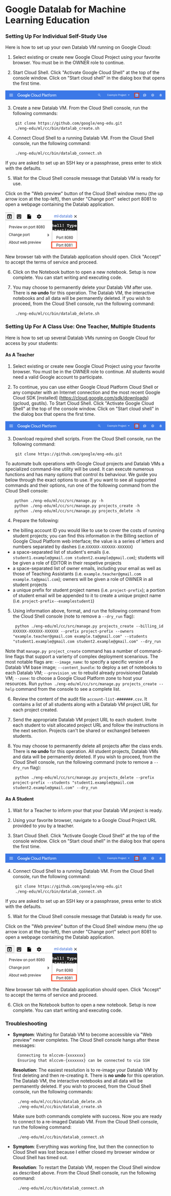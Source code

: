 # Google Datalab for Machine Learning Education


### Setting Up For Individual Self-Study Use

Here is how to set up your own Datalab VM running on Google Cloud:

1. Select existing or create new Google Cloud Project using your favorite
  browser. You must be in the OWNER role to continue.

2. Start Cloud Shell. Click "Activate Google Cloud Shell" at the top of the
  console window. Click on "Start cloud shell" in the dialog box that opens the
  first time.

  ![Start Cloud Shell](img/cloud_shell.png)

3. Create a new Datalab VM. From the Cloud Shell console, run the following
  commands:

        git clone https://github.com/google/eng-edu.git
        ./eng-edu/ml/cc/bin/datalab_create.sh

4. Connect Cloud Shell to a running Datalab VM. From the Cloud Shell console,
  run the following command:

        ./eng-edu/ml/cc/bin/datalab_connect.sh

  If you are asked to set up an SSH key or a passphrase, press enter to stick
  with the defaults.

5. Wait for the Cloud Shell console message that Datalab VM is ready for use.

  Click on the "Web preview" button of the Cloud Shell window menu (the up
  arrow icon at the top-left), then under "Change port" select port 8081 to
  open a webpage containing the Datalab application.

  ![Start Cloud Shell](img/web_preview.png)

  New browser tab with the Datalab application should open. Click "Accept" to
  accept the terms of service and proceed.

6. Click on the Notebook button to open a new notebook. Setup is now complete.
  You can start writing and executing code.

7. You may choose to permanently delete your Datalab VM after use. There is
  **no undo** for this operation. The Datalab VM, the interactive notebooks and
  all data will be permanently deleted. If you wish to proceed, from the Cloud
  Shell console, run the following command:

        ./eng-edu/ml/cc/bin/datalab_delete.sh


### Setting Up For A Class Use: One Teacher, Multiple Students

Here is how to set up several Datalab VMs running on Google Cloud for access by
your students:

#### As A Teacher

1. Select existing or create new Google Cloud Project using your favorite
  browser. You must be in the OWNER role to continue. All students would need
  a valid Google account to participate.

2. To continue, you can use either Google Cloud Platform Cloud Shell or any
  computer with an Internet connection and the most recent Google Cloud SDK
  [installed] (https://cloud.google.com/sdk/downloads) (gcloud, gsutils).
  To Start Cloud Shell. Click "Activate Google Cloud Shell" at the top of
  the console window. Click on "Start cloud shell" in the dialog box that
  opens the first time.

  ![Start Cloud Shell](img/cloud_shell.png)

3. Download required shell scripts. From the Cloud Shell console, run the
  following command:

        git clone https://github.com/google/eng-edu.git

  To automate bulk operations with Google Cloud projects and Datalab VMs a
  specialized command-line utility will be used. It can execute numerous
  functions and has many options that control its behaviour. We guide you
  below through the exact options to use. If you want to see all supported
  commands and their options, run one of the following command from the
  Cloud Shell console:

        python ./eng-edu/ml/cc/src/manage.py -h
        python ./eng-edu/ml/cc/src/manage.py projects_create -h
        python ./eng-edu/ml/cc/src/manage.py projects_delete -h

4. Prepare the following:
  * the billing account ID you would like to use to cover the costs of
  running student projects; you can find this information in the Billing
  section of Google Cloud Platform web interface; the value is a series of
  letters and numbers separated by dashes (i.e.`XXXXXX-XXXXXX-XXXXXX`)
  * a space-separated list of student's emails (i.e. `student1.example@gmail.com student2.example@gmail.com`); students will be given a role of EDITOR in their
  respetive projects
  * a space-separated list of owner emails,
  including your email as well as those of Teaching Assistants (i.e.
  `example.teacher@gmail.com example.ta@gmail.com`); owners will be given
  a role of OWNER in all student projects
  * a unique prefix for student project names (i.e. `project-prefix`);
  a portion of student email will be appended to it to create a unique project
  name (i.e. `project-prefix--examplestudent1`)

5. Using information above, format, and run the following command from the Cloud
  Shell console (note to remove a `--dry_run` flag):

        python ./eng-edu/ml/cc/src/manage.py projects_create --billing_id XXXXXX-XXXXXX-XXXXXX --prefix project-prefix --owners "example.teacher@gmail.com example.ta@gmail.com" --students "student1.example@gmail.com student2.example@gmail.com" --dry_run

  Note that `manage.py project_create` command has a number of command-line
  flags that support a varierty of complex deployment scenarious.
  The most notable flags are:
  `--image_name`: to specify a specific version of a Datalab VM base image;
  `--content_bundle`: to deploy a set of notebooks to each Datalab VM;
  `--provision_vm`: to rebuild already provisioned Datalab VM;
  `--zone`: to choose a Google Cloud Platform zone to host your resources.
  Run `python ./eng-edu/ml/cc/src/manage.py projects_create --help` command
  from the console to see a complete list.

6. Review the content of the audit file `account-list-#######.csv`. It contains
  a list of all students along with a Datalab VM project URL for each project
  created.

7. Send the appropriate Datalab VM project URL to each student. Invite each
  student to visit allocated project URL and follow the instructions in the
  next section. Projects can't be shared or exchanged between students.

8. You may choose to permanently delete all projects after the class ends.
  There is **no undo** for this operation. All student projects, Datalab VMs
  and data will be permanently deleted. If you wish to proceed, from the Cloud
  Shell console, run the following command (note to remove a `--dry_run` flag):

        python ./eng-edu/ml/cc/src/manage.py projects_delete --prefix project-prefix --students "student1.example@gmail.com student2.example@gmail.com" --dry_run

#### As A Student

1. Wait for a Teacher to inform your that your Datalab VM project is ready.

2. Using your favorite browser, navigate to a Google Cloud Project URL provided
  to you by a teacher.

3. Start Cloud Shell. Click "Activate Google Cloud Shell" at the top of the
  console window. Click on "Start cloud shell" in the dialog box that opens the
  first time.

  ![Start Cloud Shell](img/cloud_shell.png)

4. Connect Cloud Shell to a running Datalab VM. From the Cloud Shell console,
  run the following command:

        git clone https://github.com/google/eng-edu.git
        ./eng-edu/ml/cc/bin/datalab_connect.sh

  If you are asked to set up an SSH key or a passphrase, press enter to stick
  with the defaults.

5. Wait for the Cloud Shell console message that Datalab is ready for use.

  Click on the "Web preview" button of the Cloud Shell window menu (the up
  arrow icon at the top-left), then under "Change port" select port 8081 to
  open a webpage containing the Datalab application.

  ![Start Cloud Shell](img/web_preview.png)

  New browser tab with the Datalab application should open. Click "Accept" to
  accept the terms of service and proceed.

6. Click on the Notebook button to open a new notebook. Setup is now complete.
  You can start writing and executing code.

### Troubleshooting

* **Symptom**: Waiting for Datalab VM to become accessible via "Web preview"
  never completes. The Cloud Shell console hangs after these messages:

        Connecting to mlccvm-{xxxxxxx}
        Ensuring that mlccvm-{xxxxxxx} can be connected to via SSH

  **Resolution**: The easiest resolution is to re-image your Datalab VM by
  first deleting and then re-creating it. There is **no undo** for this
  operation. The Datalab VM, the interactive notebooks and all data will be
  permanently deleted. If you wish to proceed, from the Cloud Shell console,
  run the following commands:

        ./eng-edu/ml/cc/bin/datalab_delete.sh
        ./eng-edu/ml/cc/bin/datalab_create.sh

  Make sure both commands complete with success. Now you are ready to connect
  to a re-imaged Datalab VM. From the Cloud Shell console, run the following
  command:

        ./eng-edu/ml/cc/bin/datalab_connect.sh

* **Symptom**: Everything was working fine, but then the connection to Cloud
  Shell was lost because I either closed my browser window or Cloud Shell has
  timed out.

  **Resolution**: To restart the Datalab VM, reopen the Cloud Shell window as
  described above. From the Cloud Shell console, run the following command:

        ./eng-edu/ml/cc/bin/datalab_connect.sh
